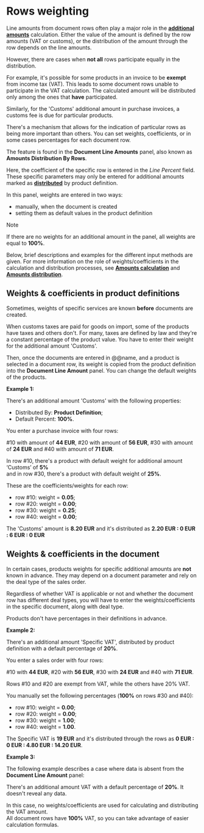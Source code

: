 # Rows weighting

Line amounts from document rows often play a major role in the **[additional amounts](https://docs.erp.net/tech/advanced/document-amounts/index.html)** calculation. Either the value of the amount is defined by the row amounts (VAT or customs), or the distribution of the amount through the row depends on the line amounts. 

However, there are cases when **not all** rows participate equally in the distribution.

For example, it's possible for some products in an invoice to be **exempt** from income tax (VAT). This leads to some document rows unable to participate in the VAT calculation. The calculated amount will be distributed only among the ones that **have** participated. 

Similarly, for the 'Customs' additional amount in purchase invoices, a customs fee is due for particular products.

There's a mechanism that allows for the indication of particular rows as being more important than others. You can set weights, coefficients, or in some cases percentages for each document row. 

The feature is found in the **Document Line Amounts** panel, also known as **Amounts Distribution By Rows**. 

Here, the coefficient of the specific row is entered in the *Line Percent* field. These specific parameters may only be entered for additional amounts marked as **[distributed](https://docs.erp.net/tech/advanced/document-amounts/amounts-distribution/index.html)** by product definition.

In this panel, weights are entered in two ways:

- manually, when the document is created
- setting them as default values in the product definition

> [!NOTE] 
> 
> If there are no weights for an additional amount in the panel, all weights are equal to **100%**.

Below, brief descriptions and examples for the different input methods are given. For more information on the role of weights/coefficients in the calculation and distribution processes, see **[Amounts calculation](https://docs.erp.net/tech/advanced/document-amounts/amounts-calculation/index.html)** and **[Amounts distribution](https://docs.erp.net/tech/advanced/document-amounts/amounts-distribution/index.html)**.

## Weights & coefficients in product definitions

Sometimes, weights of specific services are known **before** documents are created. 

When customs taxes are paid for goods on import, some of the products have taxes and others don't. For many, taxes are defined by law and they're a constant percentage of the product value. You have to enter their weight for the additional amount 'Customs'. 

Then, once the documents are entered in @@name, and a product is selected in a document row, its weight is copied from the product definition into the **Document Line Amount** panel. You can change the default weights of the products.

**Example 1:**

There's an additional amount 'Customs' with the following properties:

- Distributed By: **Product Definition**;
- Default Percent: **100%**.

You enter a purchase invoice with four rows: 

#10 with amount of **44 EUR**, #20 with amount of **56 EUR**, #30 with amount of **24 EUR** and #40 with amount of **71 EUR**. 

In row #10, there's a product with default weight for additional amount ‘Customs’ of **5%** <br> and in row #30, there's a product with default weight of **25%**. 

These are the coefficients/weights for each row:

- row #10: weight = **0.05**;
- row #20: weight = **0.00**;
- row #30: weight = **0.25**;
- row #40: weight = **0.00**;

The 'Customs' amount is **8.20 EUR** and it's distributed as **2.20 EUR : 0 EUR : 6 EUR : 0 EUR** 

## Weights & coefficients in the document

In certain cases, products weights for specific additional amounts are **not** known in advance. They may depend on a document parameter and rely on the deal type of the sales order. 

Regardless of whether VAT is applicable or not and whether the document row has different deal types, you will have to enter the weights/coefficients in the specific document, along with deal type. 

Products don't have percentages in their definitions in advance.

**Example 2:**

There's an additional amount 'Specific VAT', distributed by product definition with a default percentage of **20%**. 

You enter a sales order with four rows:

#10 with **44 EUR**, #20 with **56 EUR**, #30 with **24 EUR** and #40 with **71 EUR**. 

Rows #10 and #20 are exempt from VAT, while the others have 20% VAT. 

You manually set the following percentages (**100%** on rows #30 and #40):

- row #10: weight = **0.00**;
- row #20: weight = **0.00**;
- row #30: weight = **1.00**;
- row #40: weight = **1.00**.

The Specific VAT is **19 EUR** and it's distributed through the rows as **0 EUR : 0 EUR : 4.80 EUR : 14.20 EUR**.

**Example 3:**

The following example describes a case where data is absent from the **Document Line Amount** panel:

There's an additional amount VAT with a default percentage of **20%**. It doesn't reveal any data.

In this case, no weights/coefficients are used for calculating and distributing the VAT amount. <br> All document rows have **100%** VAT, so you can take advantage of easier calculation formulas.
